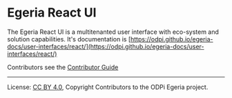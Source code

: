<!-- SPDX-License-Identifier: CC-BY-4.0 -->
<!-- Copyright Contributors to the ODPi Egeria project. -->

# Egeria React UI 

The Egeria React UI is a multitenanted user interface with eco-system and solution capabilities. It's documentation is [https://odpi.github.io/egeria-docs/user-interfaces/react/](https://odpi.github.io/egeria-docs/user-interfaces/react/)

Contributors see the [Contributor Guide](contributors/contributorguide.md)

----
License: [CC BY 4.0](https://creativecommons.org/licenses/by/4.0/),
Copyright Contributors to the ODPi Egeria project.